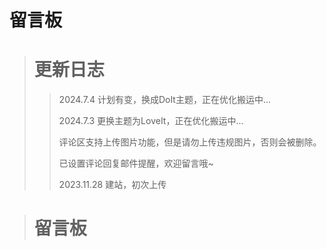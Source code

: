 # 留言板

> # 更新日志
> > 2024.7.4 计划有变，换成DoIt主题，正在优化搬运中...
> >
> > 2024.7.3 更换主题为LoveIt，正在优化搬运中...
> >
> > 评论区支持上传图片功能，但是请勿上传违规图片，否则会被删除。
> >
> > 已设置评论回复邮件提醒，欢迎留言哦~
> >
> > 2023.11.28 建站，初次上传


> # 留言板
